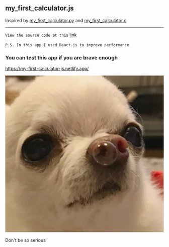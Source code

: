 ## my_first_calculator.js

Inspired by [my_first_calculator.py](https://github.com/AceLewis/my_first_calculator.py) and [my_first_calculator.c](https://github.com/shellcxd3/my_first_calculator.c)

________________________________


`View the source code at this` [link](https://github.com/iMykhailychenko/my_first_calculator.js/blob/main/src/my_first_calculator.js)  

`P.S. In this app I used React.js to improve performance`  
### You can test this app if you are brave enough
https://my-first-calculator-js.netlify.app/


<img src="/public/meme.jpg" alt="" />

Don't be so serious